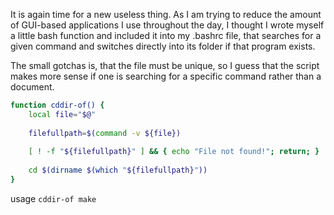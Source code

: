 It is again time for a new useless thing. As I am trying to reduce the amount of GUI-based applications I use throughout the day, I thought I wrote myself a little bash function and included it into my .bashrc file, that searches for a given command and switches directly into its folder if that program exists.

The small gotchas is, that the file must be unique, so I guess that the script makes more sense if one is searching for a specific command rather than a document.

```bash
function cddir-of() {
	local file="$@"
	
	filefullpath=$(command -v ${file})
	
	[ ! -f "${filefullpath}" ] && { echo "File not found!"; return; }
	
    cd $(dirname $(which "${filefullpath}")) 
}
```

usage `cddir-of make`

